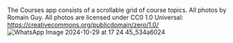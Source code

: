 The Courses app consists of a scrollable grid of course topics.
All photos by Romain Guy. All photos are licensed under CC0 1.0 Universal: https://creativecommons.org/publicdomain/zero/1.0/
![WhatsApp Image 2024-10-29 at 17 24 45_534a6024](https://github.com/user-attachments/assets/92e58d13-8701-4902-b9e1-821d6a8d2e86)
